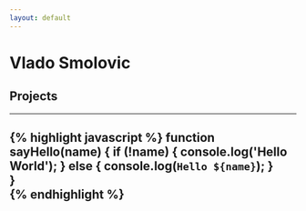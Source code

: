 ```yaml
---
layout: default
---
```


<h1> Vlado Smolovic</h1>
<h2> Projects </h2>

---
{% highlight javascript %}
function sayHello(name) {
  if (!name) {
    console.log('Hello World');
  } else {
    console.log(`Hello ${name}`);
  }  
}  
{% endhighlight %}
---
